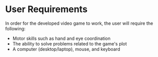 # User Requirements
In order for the developed video game to work, the user will require the following:
- Motor skills such as hand and eye coordination
- The ability to solve problems related to the game's plot
- A computer (desktop/laptop), mouse, and keyboard
